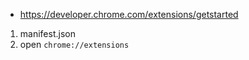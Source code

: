 - https://developer.chrome.com/extensions/getstarted

1. manifest.json
2. open `chrome://extensions`
